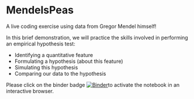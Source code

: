 # MendelsPeas
A live coding exercise using data from Gregor Mendel himself!

In this brief demonstration, we will practice the skills involved in performing an empirical hypothesis test:
- Identifying a quantitative feature
- Formulating a hypothesis (about this feature)
- Simulating this hypothesis
- Comparing our data to the hypothesis

Please click on the binder badge [![Binder](https://mybinder.org/badge_logo.svg)](https://mybinder.org/v2/gh/ejohnson643/MendelsPeas/main?labpath=MendelsPeas_LiveCodingExercise.ipynb)to activate the notebook in an interactive browser.
